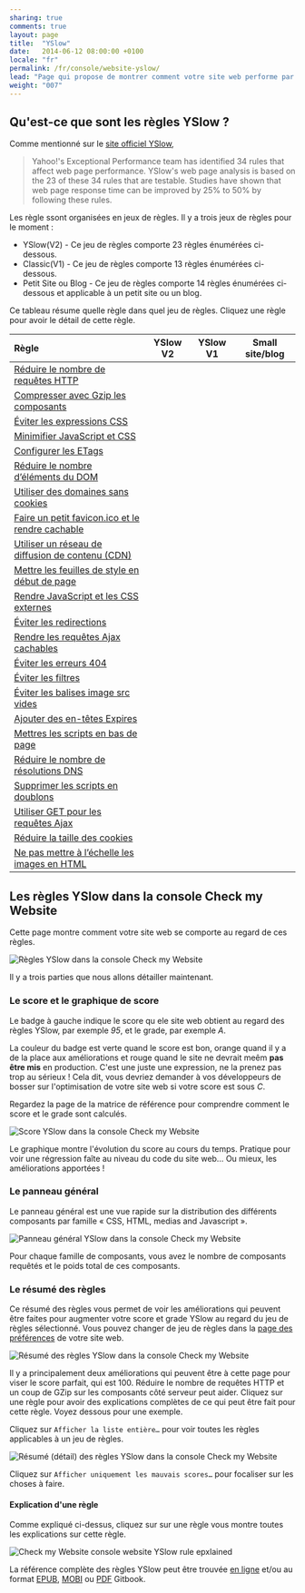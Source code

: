```yaml
---
sharing: true
comments: true
layout: page
title:  "YSlow"
date:   2014-06-12 08:00:00 +0100
locale: "fr"
permalink: /fr/console/website-yslow/
lead: "Page qui propose de montrer comment votre site web performe par rapport aux règles YSlow. Les régles YSlow sont un ensemble de bonnes pratiques pour améliorer la performance de son site web."
weight: "007"
---
```


## Qu'est-ce que sont les règles YSlow ?

Comme mentionné sur le [site officiel YSlow](http://yslow.org/),

> Yahoo!'s Exceptional Performance team has identified 34 rules that affect web page performance. YSlow's web page analysis is based on the 23 of these 34 rules that are testable. Studies have shown that web page response time can be improved by 25% to 50% by following these rules.

Les règle ssont organisées en jeux de règles. Il y a trois jeux de règles pour le moment :

- YSlow(V2) - Ce jeu de règles comporte 23 règles énumérées ci-dessous.
- Classic(V1) - Ce jeu de règles comporte 13 règles énumérées ci-dessous.
- Petit Site ou Blog - Ce jeu de règles comporte 14 règles énumérées ci-dessous et applicable à un petit site ou un blog.

Ce tableau résume quelle règle dans quel jeu de règles. Cliquez une règle pour avoir le détail de cette règle.

<table class="table table-striped"><thead><tr><th align=left>Règle</th><th align=center>YSlow V2</th><th align=center>YSlow V1</th><th align=center>Small site/blog</th></tr></thead><tbody><tr><td align=left><a target="_blank" href=http://checkmyws.github.io/yslow-rules/fr/#ynumreq>Réduire le nombre de requêtes HTTP</a></td><td align=center><i class="fa fa-check-circle"></i></td><td align=center><i class="fa fa-check-circle"></i></td><td align=center><i class="fa fa-check-circle"></i></td></tr><tr><td align=left><a target="_blank" href=http://checkmyws.github.io/yslow-rules/fr/#ycompress>Compresser avec Gzip les composants</a></td><td align=center><i class="fa fa-check-circle"></i></td><td align=center><i class="fa fa-check-circle"></i></td><td align=center><i class="fa fa-check-circle"></i></td></tr><tr><td align=left><a target="_blank" href=http://checkmyws.github.io/yslow-rules/fr/#yexpressions>Éviter les expressions CSS</a></td><td align=center><i class="fa fa-check-circle"></i></td><td align=center><i class="fa fa-check-circle"></i></td><td align=center><i class="fa fa-check-circle"></i></td></tr><tr><td align=left><a target="_blank" href=http://checkmyws.github.io/yslow-rules/fr/#yminify>Minimifier JavaScript et CSS</a></td><td align=center><i class="fa fa-check-circle"></i></td><td align=center><i class="fa fa-check-circle"></i></td><td align=center><i class="fa fa-check-circle"></i></td></tr><tr><td align=left><a target="_blank" href=http://checkmyws.github.io/yslow-rules/fr/#yetags>Configurer les ETags</a></td><td align=center><i class="fa fa-check-circle"></i></td><td align=center><i class="fa fa-check-circle"></i></td><td align=center></td></tr><tr><td align=left><a target="_blank" href=http://checkmyws.github.io/yslow-rules/fr/#ymindom>Réduire le nombre d’éléments du DOM</a></td><td align=center><i class="fa fa-check-circle"></i></td><td align=center></td><td align=center><i class="fa fa-check-circle"></i></td></tr><tr><td align=left><a target="_blank" href=http://checkmyws.github.io/yslow-rules/fr/#ycookiefree>Utiliser des domaines sans cookies</a></td><td align=center><i class="fa fa-check-circle"></i></td><td align=center></td><td align=center></td></tr><tr><td align=left><a target="_blank" href=http://checkmyws.github.io/yslow-rules/fr/#yfavicon>Faire un petit favicon.ico et le rendre cachable</a></td><td align=center><i class="fa fa-check-circle"></i></td><td align=center></td><td align=center><i class="fa fa-check-circle"></i></td></tr><tr><td align=left><a target="_blank" href=http://checkmyws.github.io/yslow-rules/fr/#cdn>Utiliser un réseau de diffusion de contenu (CDN)</a></td><td align=center><i class="fa fa-check-circle"></i></td><td align=center><i class="fa fa-check-circle"></i></td><td align=center></td></tr><tr><td align=left><a target="_blank" href=http://checkmyws.github.io/yslow-rules/fr/#ycsstop>Mettre les feuilles de style en début de page</a></td><td align=center><i class="fa fa-check-circle"></i></td><td align=center><i class="fa fa-check-circle"></i></td><td align=center><i class="fa fa-check-circle"></i></td></tr><tr><td align=left><a target="_blank" href=http://checkmyws.github.io/yslow-rules/fr/#yexternal>Rendre JavaScript et les CSS externes</a></td><td align=center><i class="fa fa-check-circle"></i></td><td align=center><i class="fa fa-check-circle"></i></td><td align=center></td></tr><tr><td align=left><a target="_blank" href=http://checkmyws.github.io/yslow-rules/fr/#yredirects>Éviter les redirections</a></td><td align=center><i class="fa fa-check-circle"></i></td><td align=center><i class="fa fa-check-circle"></i></td><td align=center><i class="fa fa-check-circle"></i></td></tr><tr><td align=left><a target="_blank" href=http://checkmyws.github.io/yslow-rules/fr/#yxhr>Rendre les requêtes Ajax cachables</a></td><td align=center><i class="fa fa-check-circle"></i></td><td align=center></td><td align=center></td></tr><tr><td align=left><a target="_blank" href=http://checkmyws.github.io/yslow-rules/fr/#yno404>Éviter les erreurs 404</a></td><td align=center><i class="fa fa-check-circle"></i></td><td align=center></td><td align=center><i class="fa fa-check-circle"></i></td></tr><tr><td align=left><a target="_blank" href=http://checkmyws.github.io/yslow-rules/fr/#ynofilter>Éviter les filtres</a></td><td align=center><i class="fa fa-check-circle"></i></td><td align=center></td><td align=center><i class="fa fa-check-circle"></i></td></tr><tr><td align=left><a target="_blank" href=http://checkmyws.github.io/yslow-rules/fr/#yemptysrc>Éviter les balises image src vides</a></td><td align=center><i class="fa fa-check-circle"></i></td><td align=center></td><td align=center><i class="fa fa-check-circle"></i></td></tr><tr><td align=left><a target="_blank" href=http://checkmyws.github.io/yslow-rules/fr/#yexpires>Ajouter des en-têtes Expires</a></td><td align=center><i class="fa fa-check-circle"></i></td><td align=center><i class="fa fa-check-circle"></i></td><td align=center></td></tr><tr><td align=left><a target="_blank" href=http://checkmyws.github.io/yslow-rules/fr/#yjsbottom>Mettres les scripts en bas de page</a></td><td align=center><i class="fa fa-check-circle"></i></td><td align=center><i class="fa fa-check-circle"></i></td><td align=center><i class="fa fa-check-circle"></i></td></tr><tr><td align=left><a target="_blank" href=http://checkmyws.github.io/yslow-rules/fr/#ydns>Réduire le nombre de résolutions DNS</a></td><td align=center><i class="fa fa-check-circle"></i></td><td align=center><i class="fa fa-check-circle"></i></td><td align=center><i class="fa fa-check-circle"></i></td></tr><tr><td align=left><a target="_blank" href=http://checkmyws.github.io/yslow-rules/fr/#ydupes>Supprimer les scripts en doublons</a></td><td align=center><i class="fa fa-check-circle"></i></td><td align=center><i class="fa fa-check-circle"></i></td><td align=center><i class="fa fa-check-circle"></i></td></tr><tr><td align=left><a target="_blank" href=http://checkmyws.github.io/yslow-rules/fr/#yxhrmethod>Utiliser GET pour les requêtes Ajax</a></td><td align=center><i class="fa fa-check-circle"></i></td><td align=center></td><td align=center></td></tr><tr><td align=left><a target="_blank" href=http://checkmyws.github.io/yslow-rules/fr/#ymincookie>Réduire la taille des cookies</a></td><td align=center><i class="fa fa-check-circle"></i></td><td align=center></td><td align=center></td></tr><tr><td align=left><a target="_blank" href=http://checkmyws.github.io/yslow-rules/fr/#yimgnoscale>Ne pas mettre à l’échelle les images en HTML</a></td><td align=center><i class="fa fa-check-circle"></i></td><td align=center></td><td align=center><i class="fa fa-check-circle"></i></td></tr></tbody></table>

## Les règles YSlow dans la console Check my Website

Cette page montre comment votre site web se comporte au regard de ces règles.

![Règles YSlow dans la console Check my Website](/assets/img/fullsize/en/console/website-yslow/yslow.png)

Il y a trois parties que nous allons détailler maintenant.

### Le score et le graphique de score

Le badge à gauche indique le score qu ele site web obtient au regard des règles YSlow, par exemple *95*, et le grade, par exemple *A*.

La couleur du badge est verte quand le score est bon, orange quand il y a de la place aux améliorations et rouge quand le site ne devrait meêm **pas être mis** en production. C'est une juste une expression, ne la prenez pas trop au sérieux !
Cela dit, vous devriez demander à vos développeurs de bosser sur l'optimisation de votre site web si votre score est sous *C*.

Regardez la page de la matrice de référence pour comprendre comment le score et le grade sont calculés.

![Score YSlow dans la console Check my Website](/assets/img/fullsize/en/console/website-yslow/score-graph.png)

Le graphique montre l'évolution du score au cours du temps. Pratique pour voir une régression faîte au niveau du code du site web… Ou mieux, les améliorations apportées !

### Le panneau général

Le panneau général est une vue rapide sur la distribution des différents composants par famille « CSS, HTML, medias and Javascript ».

![Panneau général YSlow dans la console Check my Website](/assets/img/fullsize/en/console/website-yslow/general.png)

Pour chaque famille de composants, vous avez le nombre de composants requêtés et le poids total de ces composants.

### Le résumé des règles

Ce résumé des règles vous permet de voir les améliorations qui peuvent être faites pour augmenter votre score et grade YSlow au regard du jeu de règles sélectionné. Vous pouvez changer de jeu de règles dans la [page des préférences](/fr/console/website-settings/) de votre site web.

![Résumé des règles YSlow dans la console Check my Website](/assets/img/fullsize/en/console/website-yslow/rules.png)

Il y a principalement deux améliorations qui peuvent être à cette page pour viser le score parfait, qui est 100. Réduire le nombre de requêtes HTTP et un coup de GZip sur les composants côté serveur peut aider. Cliquez sur une règle pour avoir des explications complètes de ce qui peut être fait pour cette règle. Voyez dessous pour une exemple.

Cliquez sur `Afficher la liste entière…` pour voir toutes les règles applicables à un jeu de règles.

![Résumé (détail) des règles YSlow dans la console Check my Website](/assets/img/fullsize/en/console/website-yslow/rules-expanded.png)

Cliquez sur `Afficher uniquement les mauvais scores…` pour focaliser sur les choses à faire.

#### Explication d'une règle

Comme expliqué ci-dessus, cliquez sur sur une règle vous montre toutes les explications sur cette règle.

![Check my Website console website YSlow rule epxlained](/assets/img/fullsize/en/console/website-yslow/rules-explained.png)

La référence complète des règles YSlow peut être trouvée [en ligne](http://checkmyws.github.io/yslow-rules/fr/) et/ou au format [EPUB](https://www.gitbook.io/download/epub/book/olivjan/yslow?lang=fr), [MOBI](https://www.gitbook.io/download/mobi/book/olivjan/yslow?lang=fr) ou [PDF](https://www.gitbook.io/download/pdf/book/olivjan/yslow?lang=fr) Gitbook.